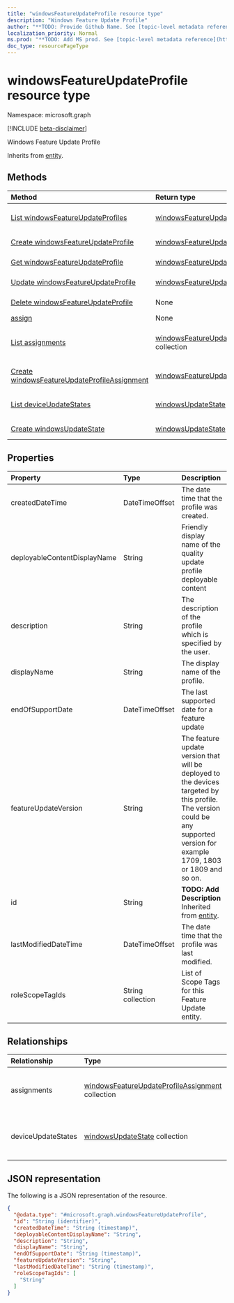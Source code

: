```yaml
---
title: "windowsFeatureUpdateProfile resource type"
description: "Windows Feature Update Profile"
author: "**TODO: Provide Github Name. See [topic-level metadata reference](https://msgo.azurewebsites.net/add/document/guidelines/metadata.html#topic-level-metadata)**"
localization_priority: Normal
ms.prod: "**TODO: Add MS prod. See [topic-level metadata reference](https://msgo.azurewebsites.net/add/document/guidelines/metadata.html#topic-level-metadata)**"
doc_type: resourcePageType
---
```


# windowsFeatureUpdateProfile resource type

Namespace: microsoft.graph

[!INCLUDE [beta-disclaimer](../../includes/beta-disclaimer.md)]

Windows Feature Update Profile


Inherits from [entity](../resources/entity.md).

## Methods
|Method|Return type|Description|
|:---|:---|:---|
|[List windowsFeatureUpdateProfiles](../api/windowsfeatureupdateprofile-list.md)|[windowsFeatureUpdateProfile](../resources/windowsfeatureupdateprofile.md) collection|Get a list of the [windowsFeatureUpdateProfile](../resources/windowsfeatureupdateprofile.md) objects and their properties.|
|[Create windowsFeatureUpdateProfile](../api/windowsfeatureupdateprofile-create.md)|[windowsFeatureUpdateProfile](../resources/windowsfeatureupdateprofile.md)|Create a new [windowsFeatureUpdateProfile](../resources/windowsfeatureupdateprofile.md) object.|
|[Get windowsFeatureUpdateProfile](../api/windowsfeatureupdateprofile-get.md)|[windowsFeatureUpdateProfile](../resources/windowsfeatureupdateprofile.md)|Read the properties and relationships of a [windowsFeatureUpdateProfile](../resources/windowsfeatureupdateprofile.md) object.|
|[Update windowsFeatureUpdateProfile](../api/windowsfeatureupdateprofile-update.md)|[windowsFeatureUpdateProfile](../resources/windowsfeatureupdateprofile.md)|Update the properties of a [windowsFeatureUpdateProfile](../resources/windowsfeatureupdateprofile.md) object.|
|[Delete windowsFeatureUpdateProfile](../api/windowsfeatureupdateprofile-delete.md)|None|Deletes a [windowsFeatureUpdateProfile](../resources/windowsfeatureupdateprofile.md) object.|
|[assign](../api/windowsfeatureupdateprofile-assign.md)|None|**TODO: Add Description**|
|[List assignments](../api/windowsfeatureupdateprofile-list-assignments.md)|[windowsFeatureUpdateProfileAssignment](../resources/windowsfeatureupdateprofileassignment.md) collection|Get the windowsFeatureUpdateProfileAssignment resources from the assignments navigation property.|
|[Create windowsFeatureUpdateProfileAssignment](../api/windowsfeatureupdateprofile-post-assignments.md)|[windowsFeatureUpdateProfileAssignment](../resources/windowsfeatureupdateprofileassignment.md)|Create a new windowsFeatureUpdateProfileAssignment object.|
|[List deviceUpdateStates](../api/windowsfeatureupdateprofile-list-deviceupdatestates.md)|[windowsUpdateState](../resources/windowsupdatestate.md) collection|Get the windowsUpdateState resources from the deviceUpdateStates navigation property.|
|[Create windowsUpdateState](../api/windowsfeatureupdateprofile-post-deviceupdatestates.md)|[windowsUpdateState](../resources/windowsupdatestate.md)|Create a new windowsUpdateState object.|

## Properties
|Property|Type|Description|
|:---|:---|:---|
|createdDateTime|DateTimeOffset|The date time that the profile was created.|
|deployableContentDisplayName|String|Friendly display name of the quality update profile deployable content|
|description|String|The description of the profile which is specified by the user.|
|displayName|String|The display name of the profile.|
|endOfSupportDate|DateTimeOffset|The last supported date for a feature update|
|featureUpdateVersion|String|The feature update version that will be deployed to the devices targeted by this profile. The version could be any supported version for example 1709, 1803 or 1809 and so on.|
|id|String|**TODO: Add Description** Inherited from [entity](../resources/entity.md).|
|lastModifiedDateTime|DateTimeOffset|The date time that the profile was last modified.|
|roleScopeTagIds|String collection|List of Scope Tags for this Feature Update entity.|

## Relationships
|Relationship|Type|Description|
|:---|:---|:---|
|assignments|[windowsFeatureUpdateProfileAssignment](../resources/windowsfeatureupdateprofileassignment.md) collection|The list of group assignments of the profile.|
|deviceUpdateStates|[windowsUpdateState](../resources/windowsupdatestate.md) collection|The list of device states this profile targeted to|

## JSON representation
The following is a JSON representation of the resource.
<!-- {
  "blockType": "resource",
  "keyProperty": "id",
  "@odata.type": "microsoft.graph.windowsFeatureUpdateProfile",
  "baseType": "microsoft.graph.entity",
  "openType": false
}
-->
``` json
{
  "@odata.type": "#microsoft.graph.windowsFeatureUpdateProfile",
  "id": "String (identifier)",
  "createdDateTime": "String (timestamp)",
  "deployableContentDisplayName": "String",
  "description": "String",
  "displayName": "String",
  "endOfSupportDate": "String (timestamp)",
  "featureUpdateVersion": "String",
  "lastModifiedDateTime": "String (timestamp)",
  "roleScopeTagIds": [
    "String"
  ]
}
```

